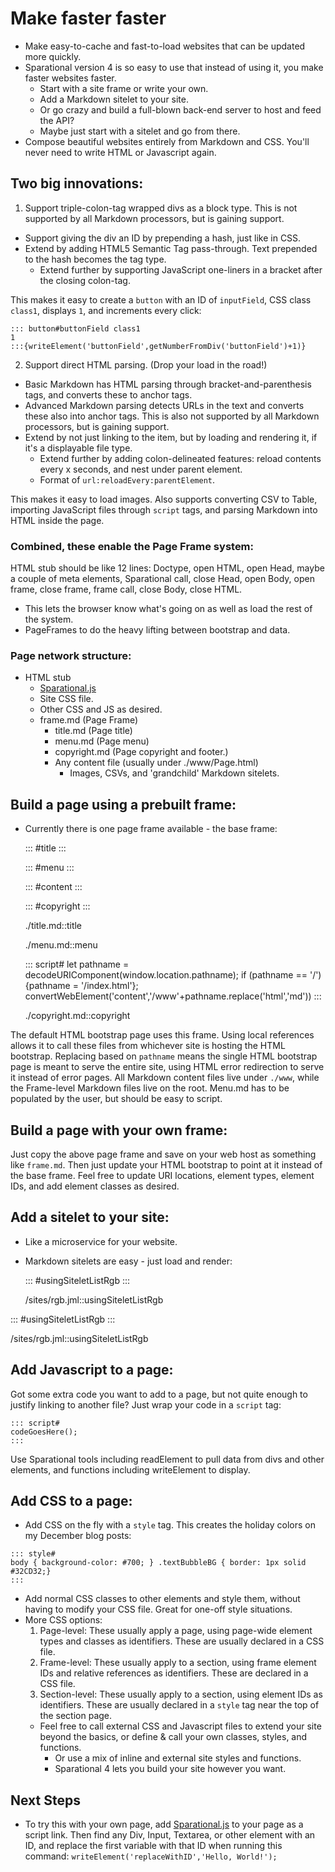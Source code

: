 # Make faster faster

- Make easy-to-cache and fast-to-load websites that can be updated more quickly.
- Sparational version 4 is so easy to use that instead of using it, you make faster websites faster.
  - Start with a site frame or write your own.
  - Add a Markdown sitelet to your site.
  - Or go crazy and build a full-blown back-end server to host and feed the API? 
  - Maybe just start with a sitelet and go from there.
- Compose beautiful websites entirely from Markdown and CSS. You'll never need to write HTML or Javascript again.

## Two big innovations:

1. Support triple-colon-tag wrapped divs as a block type. This is not supported by all Markdown processors, but is gaining support. 
  - Support giving the div an ID by prepending a hash, just like in CSS.
  - Extend by adding HTML5 Semantic Tag pass-through. Text prepended to the hash becomes the tag type. 
    - Extend further by supporting JavaScript one-liners in a bracket after the closing colon-tag. 

This makes it easy to create a `button` with an ID of `inputField`, CSS class `class1`, displays `1`, and increments every click:

```
::: button#buttonField class1
1
:::{writeElement('buttonField',getNumberFromDiv('buttonField')+1)}
```

2. Support direct HTML parsing. (Drop your load in the road!)
  - Basic Markdown has HTML parsing through bracket-and-parenthesis tags, and converts these to anchor tags.
  - Advanced Markdown parsing detects URLs in the text and converts these also into anchor tags. This is also not supported by all Markdown processors, but is gaining support. 
  - Extend by not just linking to the item, but by loading and rendering it, if it's a displayable file type.
    - Extend further by adding colon-delineated features: reload contents every x seconds, and nest under parent element. 
    - Format of `url:reloadEvery:parentElement`. 
  
This makes it easy to load images. Also supports converting CSV to Table, importing JavaScript files through `script` tags, and parsing Markdown into HTML inside the page. 

### Combined, these enable the Page Frame system: 

HTML stub should be like 12 lines: Doctype, open HTML, open Head, maybe a couple of meta elements, Sparational call, close Head, open Body, open frame, close frame, frame call, close Body, close HTML. 

- This lets the browser know what's going on as well as load the rest of the system.
- PageFrames to do the heavy lifting between bootstrap and data. 

### Page network structure: 

- HTML stub
  - [Sparational.js](https://www.Sparational.com/Sparational.js)
  - Site CSS file.
  - Other CSS and JS as desired.
  - frame.md (Page Frame)
    - title.md (Page title)
    - menu.md (Page menu)
    - copyright.md (Page copyright and footer.)
    - Any content file (usually under ./www/Page.html)
      - Images, CSVs, and 'grandchild' Markdown sitelets.

## Build a page using a prebuilt frame:

- Currently there is one page frame available - the base frame:

    ::: #title
    :::
    
    ::: #menu
    :::
    
    ::: #content
    :::
    
    ::: #copyright
    :::
    
    ./title.md::title
    
    ./menu.md::menu
    
    ::: script#
    let pathname = decodeURIComponent(window.location.pathname); if (pathname == '/') {pathname = '/index.html'}; convertWebElement('content','/www'+pathname.replace('html','md'))
    :::
    
    ./copyright.md::copyright

The default HTML bootstrap page uses this frame. Using local references allows it to call these files from whichever site is hosting the HTML bootstrap. Replacing based on `pathname` means the single HTML bootstrap page is meant to serve the entire site, using HTML error redirection to serve it instead of error pages. All Markdown content files live under `./www`, while the Frame-level Markdown files live on the root. Menu.md has to be populated by the user, but should be easy to script. 

## Build a page with your own frame:

Just copy the above page frame and save on your web host as something like `frame.md`. Then just update your HTML bootstrap to point at it instead of the base frame. Feel free to update URI locations, element types, element IDs, and add element classes as desired. 

## Add a sitelet to your site:

- Like a microservice for your website.
- Markdown sitelets are easy - just load and render:

    ::: #usingSiteletListRgb
    :::
    
    /sites/rgb.jml::usingSiteletListRgb

::: #usingSiteletListRgb
:::

/sites/rgb.jml::usingSiteletListRgb

## Add Javascript to a page:

Got some extra code you want to add to a page, but not quite enough to justify linking to another file? Just wrap your code in a `script` tag:

```
::: script#
codeGoesHere();
:::
```

Use Sparational tools including readElement to pull data from divs and other elements, and functions including writeElement to display.


## Add CSS to a page:

- Add CSS on the fly with a `style` tag. This creates the holiday colors on my December blog posts:

```
::: style#
body { background-color: #700; } .textBubbleBG { border: 1px solid #32CD32;}
:::
```

- Add normal CSS classes to other elements and style them, without having to modify your CSS file. Great for one-off style situations. 
- More CSS options: 
  1. Page-level: These usually apply a page, using page-wide element types and classes as identifiers. These are usually declared in a CSS file.
  1. Frame-level: These usually apply to a section, using frame element IDs and relative references as identifiers. These are declared in a CSS file. 
  1. Section-level: These usually apply to a section, using element IDs as identifiers. These are usually declared in a `style` tag near the top of the section page.
  - Feel free to call external CSS and Javascript files to extend your site beyond the basics, or define & call your own classes, styles, and functions. 
    - Or use a mix of inline and external site styles and functions. 
    - Sparational 4 lets you build your site however you want.

## Next Steps

- To try this with your own page, add [Sparational.js](https://www.Sparational.com/Sparational.js) to your page as a script link. Then find any Div, Input, Textarea, or other element with an ID, and replace the first variable with that ID when running this command: `writeElement('replaceWithID','Hello, World!');`
